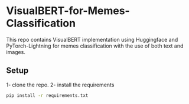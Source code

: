 # VisualBERT-for-Memes-Classification
This repo contains VisualBERT implementation using Huggingface and PyTorch-Lightning for memes classification with the use of both text and images.

## Setup
1- clone the repo.
2- install the requirements 
```bash
pip install -r requirements.txt
```

